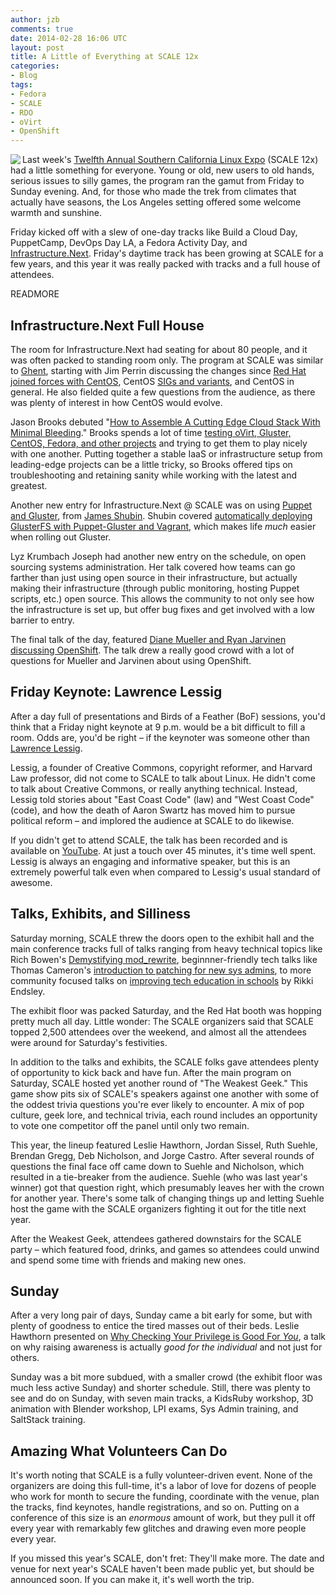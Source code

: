 ```yaml
---
author: jzb
comments: true
date: 2014-02-28 16:06 UTC
layout: post
title: A Little of Everything at SCALE 12x
categories:
- Blog
tags:
- Fedora
- SCALE
- RDO
- oVirt
- OpenShift
---
```


<a href="https://www.socallinuxexpo.org/scale12x"><img src="/images/blog/scale12x.png" align="left"></a> Last week's [Twelfth Annual Southern California Linux Expo](https://www.socallinuxexpo.org/scale12x) (SCALE 12x) had a little something for everyone. Young or old, new users to old hands, serious issues to silly games, the program ran the gamut from Friday to Sunday evening. And, for those who made the trek from climates that actually have seasons, the Los Angeles setting offered some welcome warmth and sunshine. 

Friday kicked off with a slew of one-day tracks like Build a Cloud Day, PuppetCamp, DevOps Day LA, a Fedora Activity Day, and [Infrastructure.Next](http://lanyrd.com/2014/infra-at-scale/). Friday's daytime track has been growing at SCALE for a few years, and this year it was really packed with tracks and a full house of attendees.

READMORE

## Infrastructure.Next Full House

The room for Infrastructure.Next had seating for about 80 people, and it was often packed to standing room only. The program at SCALE was similar to [Ghent](/blog/2014/02/infrastructure-next-debuts-in-ghent/), starting with Jim Perrin discussing the changes since [Red Hat joined forces with CentOS](http://community.redhat.com/blog/2014/01/red-hat-and-centos-join-forces/), CentOS [SIGs and variants](http://community.redhat.com/blog/2014/01/centos-sig-and-variant-activity/), and CentOS in general. He also fielded quite a few questions from the audience, as there was plenty of interest in how CentOS would evolve.

Jason Brooks debuted "[How to Assemble A Cutting Edge Cloud Stack With Minimal Bleeding](http://lanyrd.com/2014/infra-at-scale/scwgcw/)." Brooks spends a lot of time [testing oVirt, Gluster, CentOS, Fedora, and other projects](/blog/author/jbrooks/) and trying to get them to play nicely with one another. Putting together a stable IaaS or infrastructure setup from leading-edge projects can be a little tricky, so Brooks offered tips on troubleshooting and retaining sanity while working with the latest and greatest. 

Another new entry for Infrastructure.Next @ SCALE was on using [Puppet and Gluster](http://ttboj.wordpress.com/2014/02/21/speaking-at-scale-today/), from [James Shubin](http://ttboj.wordpress.com/). Shubin covered [automatically deploying GlusterFS with Puppet-Gluster and Vagrant](https://ttboj.wordpress.com/2014/01/08/automatically-deploying-glusterfs-with-puppet-gluster-vagrant/), which makes life *much* easier when rolling out Gluster. 

Lyz Krumbach Joseph had another new entry on the schedule, on open sourcing systems administration. Her talk covered how teams can go farther than just using open source in their infrastructure, but actually making their infrastructure (through public monitoring, hosting Puppet scripts, etc.) open source. This allows the community to not only see how the infrastructure is set up, but offer bug fixes and get involved with a low barrier to entry.

The final talk of the day, featured [Diane Mueller and Ryan Jarvinen discussing OpenShift](http://lanyrd.com/2014/infra-at-scale/scwgcq/). The talk drew a really good crowd with a lot of questions for Mueller and Jarvinen about using OpenShift. 

## Friday Keynote: Lawrence Lessig

After a day full of presentations and Birds of a Feather (BoF) sessions, you'd think that a Friday night keynote at 9 p.m. would be a bit difficult to fill a room. Odds are, you'd be right &ndash; if the keynoter was someone other than [Lawrence Lessig](http://www.socallinuxexpo.org/scale12x/presentations/opening-keynote-only-you-can-get-so-where-are-you). 

Lessig, a founder of Creative Commons, copyright reformer, and Harvard Law professor, did not come to SCALE to talk about Linux. He didn't come to talk about Creative Commons, or really anything technical. Instead, Lessig told stories about "East Coast Code" (law) and "West Coast Code" (code), and how the death of Aaron Swartz has moved him to pursue political reform &ndash; and implored the audience at SCALE to do likewise. 

If you didn't get to attend SCALE, the talk has been recorded and is available on [YouTube](https://www.youtube.com/watch?v=D3O1MC1AqvM). At just a touch over 45 minutes, it's time well spent. Lessig is always an engaging and informative speaker, but this is an extremely powerful talk even when compared to Lessig's usual standard of awesome.

## Talks, Exhibits, and Silliness

Saturday morning, SCALE threw the doors open to the exhibit hall and the main conference tracks full of talks ranging from heavy technical topics like Rich Bowen's [Demystifying mod_rewrite](http://www.socallinuxexpo.org/scale12x/presentations/demystifying-modrewrite), beginnner-friendly tech talks like Thomas Cameron's [introduction to patching for new sys admins](http://www.socallinuxexpo.org/scale12x/presentations/introduction-patching-new-sysadmin), to more community focused talks on [improving tech education in schools](http://www.socallinuxexpo.org/scale12x/presentations/you-know-kids-7-tips-improving-tech-education-our-schools) by Rikki Endsley.

The exhibit floor was packed Saturday, and the Red Hat booth was hopping pretty much all day. Little wonder: The SCALE organizers said that SCALE topped 2,500 attendees over the weekend, and almost all the attendees were around for Saturday's festivities. 

In addition to the talks and exhibits, the SCALE folks gave attendees plenty of opportunity to kick back and have fun. After the main program on Saturday, SCALE hosted yet another round of "The Weakest Geek." This game show pits six of SCALE's speakers against one another with some of the oddest trivia questions you're ever likely to encounter. A mix of pop culture, geek lore, and technical trivia, each round includes an opportunity to vote one competitor off the panel until only two remain. 

This year, the lineup featured Leslie Hawthorn, Jordan Sissel, Ruth Suehle, Brendan Gregg, Deb Nicholson, and Jorge Castro. After several rounds of questions the final face off came down to Suehle and Nicholson, which resulted in a tie-breaker from the audience. Suehle (who was last year's winner) got that question right, which presumably leaves her with the crown for another year. There's some talk of changing things up and letting Suehle host the game with the SCALE organizers fighting it out for the title next year.

After the Weakest Geek, attendees gathered downstairs for the SCALE party &ndash; which featured food, drinks, and games so attendees could unwind and spend some time with friends and making new ones. 

## Sunday

After a very long pair of days, Sunday came a bit early for some, but with plenty of goodness to entice the tired masses out of their beds. Leslie Hawthorn presented on [Why Checking Your Privilege is Good For *You*](http://www.socallinuxexpo.org/scale12x/presentations/why-checking-your-privilege-good-you), a talk on why raising awareness is actually *good for the individual* and not just for others.

Sunday was a bit more subdued, with a smaller crowd (the exhibit floor was much less active Sunday) and shorter schedule. Still, there was plenty to see and do on Sunday, with seven main tracks, a KidsRuby workshop, 3D animation with Blender workshop, LPI exams, Sys Admin training, and SaltStack training. 

## Amazing What Volunteers Can Do

It's worth noting that SCALE is a fully volunteer-driven event. None of the organizers are doing this full-time, it's a labor of love for dozens of people who work for month to secure the funding, coordinate with the venue, plan the tracks, find keynotes, handle registrations, and so on. Putting on a conference of this size is an *enormous* amount of work, but they pull it off every year with remarkably few glitches and drawing even more people every year. 

If you missed this year's SCALE, don't fret: They'll make more. The date and venue for next year's SCALE haven't been made public yet, but should be announced soon. If you can make it, it's well worth the trip. 
